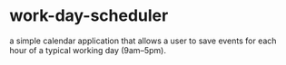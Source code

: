 # work-day-scheduler
a simple calendar application that allows a user to save events for each hour of a typical working day (9am–5pm).
